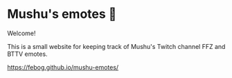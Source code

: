 # Mushu's emotes 🐉

Welcome!

This is a small website for keeping track of Mushu's Twitch channel FFZ and BTTV emotes.

https://febog.github.io/mushu-emotes/
